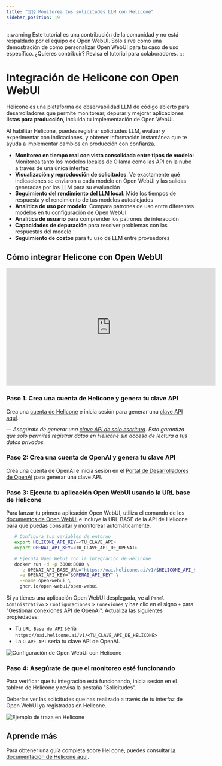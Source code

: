 ```yaml
---
title: "🕵🏻‍♀️ Monitorea tus solicitudes LLM con Helicone"
sidebar_position: 19
---
```


:::warning
Este tutorial es una contribución de la comunidad y no está respaldado por el equipo de Open WebUI. Solo sirve como una demostración de cómo personalizar Open WebUI para tu caso de uso específico. ¿Quieres contribuir? Revisa el tutorial para colaboradores.
:::

# Integración de Helicone con Open WebUI

Helicone es una plataforma de observabilidad LLM de código abierto para desarrolladores que permite monitorear, depurar y mejorar aplicaciones **listas para producción**, incluida tu implementación de Open WebUI.

Al habilitar Helicone, puedes registrar solicitudes LLM, evaluar y experimentar con indicaciones, y obtener información instantánea que te ayuda a implementar cambios en producción con confianza.

- **Monitoreo en tiempo real con vista consolidada entre tipos de modelo**: Monitorea tanto los modelos locales de Ollama como las API en la nube a través de una única interfaz
- **Visualización y reproducción de solicitudes**: Ve exactamente qué indicaciones se enviaron a cada modelo en Open WebUI y las salidas generadas por los LLM para su evaluación
- **Seguimiento del rendimiento del LLM local**: Mide los tiempos de respuesta y el rendimiento de tus modelos autoalojados
- **Analítica de uso por modelo**: Compara patrones de uso entre diferentes modelos en tu configuración de Open WebUI
- **Analítica de usuario** para comprender los patrones de interacción
- **Capacidades de depuración** para resolver problemas con las respuestas del modelo
- **Seguimiento de costos** para tu uso de LLM entre proveedores


## Cómo integrar Helicone con Open WebUI

<iframe
  width="560"
  height="315"
  src="https://www.youtube-nocookie.com/embed/8iVHOkUrpSA?si=Jt1GVqA0wY4UI7sF"
  title="Reproductor de video de YouTube"
  frameborder="0"
  allow="accelerometer; autoplay; clipboard-write; encrypted-media; gyroscope; picture-in-picture; web-share"
  allowfullscreen>
</iframe>

### Paso 1: Crea una cuenta de Helicone y genera tu clave API

Crea una [cuenta de Helicone](https://www.helicone.ai/) e inicia sesión para generar una [clave API aquí](https://us.helicone.ai/settings/api-keys).

*— Asegúrate de generar una [clave API de solo escritura](https://docs.helicone.ai/helicone-headers/helicone-auth). Esto garantiza que solo permites registrar datos en Helicone sin acceso de lectura a tus datos privados.*

### Paso 2: Crea una cuenta de OpenAI y genera tu clave API

Crea una cuenta de OpenAI e inicia sesión en el [Portal de Desarrolladores de OpenAI](https://platform.openai.com/account/api-keys) para generar una clave API.

### Paso 3: Ejecuta tu aplicación Open WebUI usando la URL base de Helicone

Para lanzar tu primera aplicación Open WebUI, utiliza el comando de los [documentos de Open WebUI](https://docs.openwebui.com/) e incluye la URL BASE de la API de Helicone para que puedas consultar y monitorear automáticamente.

```bash
   # Configura tus variables de entorno
   export HELICONE_API_KEY=<TU_CLAVE_API>
   export OPENAI_API_KEY=<TU_CLAVE_API_DE_OPENAI>

   # Ejecuta Open WebUI con la integración de Helicone
   docker run -d -p 3000:8080 \
     -e OPENAI_API_BASE_URL="https://oai.helicone.ai/v1/$HELICONE_API_KEY" \
     -e OPENAI_API_KEY="$OPENAI_API_KEY" \
     --name open-webui \
     ghcr.io/open-webui/open-webui
```

Si ya tienes una aplicación Open WebUI desplegada, ve al `Panel Administrativo` > `Configuraciones` > `Conexiones` y haz clic en el signo `+` para "Gestionar conexiones API de OpenAI". Actualiza las siguientes propiedades:

- Tu `URL Base de API` sería ``https://oai.helicone.ai/v1/<TU_CLAVE_API_DE_HELICONE>``
- La `CLAVE API` sería tu clave API de OpenAI.

![Configuración de Open WebUI con Helicone](https://res.cloudinary.com/dacofvu8m/image/upload/v1745272273/openwebui-helicone-setup_y4ssca.gif)

### Paso 4: Asegúrate de que el monitoreo esté funcionando

Para verificar que tu integración está funcionando, inicia sesión en el tablero de Helicone y revisa la pestaña "Solicitudes".

Deberías ver las solicitudes que has realizado a través de tu interfaz de Open WebUI ya registradas en Helicone.

![Ejemplo de traza en Helicone](https://res.cloudinary.com/dacofvu8m/image/upload/v1745272747/CleanShot_2025-04-21_at_17.57.46_2x_wpkpyf.png)

## Aprende más

Para obtener una guía completa sobre Helicone, puedes consultar [la documentación de Helicone aquí](https://docs.helicone.ai/getting-started/quick-start).
